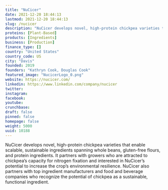 ```yaml
---
title: "NuCicer"
date: 2021-12-20 18:44:13
lastmod: 2021-12-20 18:44:13
slug: /nucicer
description: "NuCicer develops novel, high-protein chickpea varieties that enable scalable, sustainable ingredients spanning whole beans, gluten-free flours, and protein ingredients. It partners with growers who are attracted to chickpea’s capacity for nitrogen fixation and interested in NuCicer’s potential to increase the crop’s environmental resilience. NuCicer also partners with top ingredient manufacturers and food and beverage companies who recognize the potential of chickpea as a sustainable, functional ingredient."
proteins: [Plant-Based]
products: [Ingredients]
business: [Production]
finance_type: []
country: "United States"
country_code: US
city: "Davis"
founded: 2019
founders: "Kathryn Cook, Douglas Cook"
featured_image: "NucicerLogo_0.png"
website: https://nucicer.com/
linkedin: https://www.linkedin.com/company/nucicer
twitter: 
instagram: 
facebook: 
youtube: 
crunchbase: 
draft: false
pinned: false
homepage: false
weight: 5000
uuid: 10188
---
```

NuCicer develops novel, high-protein chickpea varieties that enable scalable, sustainable ingredients spanning whole beans, gluten-free flours, and protein ingredients. It partners with growers who are attracted to chickpea’s capacity for nitrogen fixation and interested in NuCicer’s potential to increase the crop’s environmental resilience. NuCicer also partners with top ingredient manufacturers and food and beverage companies who recognize the potential of chickpea as a sustainable, functional ingredient.
